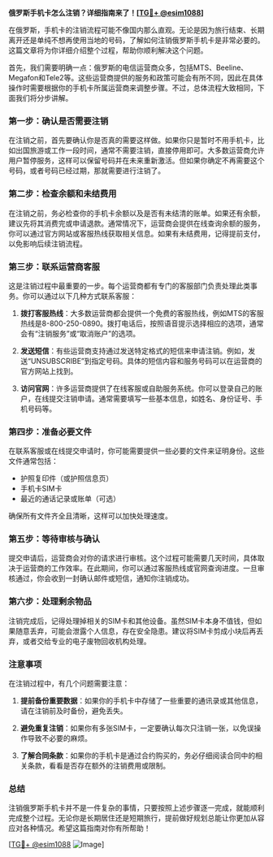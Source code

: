 **俄罗斯手机卡怎么注销？详细指南来了！[[TG💪+ @esim1088](https://t.me/s/esim1088)]**

在俄罗斯，手机卡的注销流程可能不像国内那么直观。无论是因为旅行结束、长期离开还是单纯不想再使用当地的号码，了解如何注销俄罗斯手机卡是非常必要的。这篇文章将为你详细介绍整个过程，帮助你顺利解决这个问题。

首先，我们需要明确一点：俄罗斯的电信运营商众多，包括MTS、Beeline、Megafon和Tele2等。这些运营商提供的服务和政策可能会有所不同，因此在具体操作时需要根据你的手机卡所属运营商来调整步骤。不过，总体流程大致相同，下面我们将分步讲解。

### 第一步：确认是否需要注销

在注销之前，首先要确认你是否真的需要这样做。如果你只是暂时不用手机卡，比如出国旅游或工作一段时间，通常不需要注销，直接停用即可。大多数运营商允许用户暂停服务，这样可以保留号码并在未来重新激活。但如果你确定不再需要这个号码，或者号码已经过期，那就需要进行注销了。

### 第二步：检查余额和未结费用

在注销之前，务必检查你的手机卡余额以及是否有未结清的账单。如果还有余额，建议先将其消费完或申请退款。通常情况下，运营商会提供在线查询余额的服务，你可以通过官方网站或客服热线获取相关信息。如果有未结费用，记得提前支付，以免影响后续注销流程。

### 第三步：联系运营商客服

这是注销过程中最重要的一步。每个运营商都有专门的客服部门负责处理此类事务。你可以通过以下几种方式联系客服：

1. **拨打客服热线**：大多数运营商都会提供一个免费的客服热线，例如MTS的客服热线是8-800-250-0890。拨打电话后，按照语音提示选择相应的选项，通常会有“注销服务”或“取消账户”的选项。

2. **发送短信**：有些运营商支持通过发送特定格式的短信来申请注销。例如，发送“UNSUBSCRIBE”到指定号码。具体的短信内容和服务号码可以在运营商的官方网站上找到。

3. **访问官网**：许多运营商提供了在线客服或自助服务系统。你可以登录自己的账户，在线提交注销申请。通常需要填写一些基本信息，如姓名、身份证号、手机号码等。

### 第四步：准备必要文件

在联系客服或在线提交申请时，你可能需要提供一些必要的文件来证明身份。这些文件通常包括：

- 护照复印件（或护照信息页）
- 手机卡SIM卡
- 最近的通话记录或账单（可选）

确保所有文件齐全且清晰，这样可以加快处理速度。

### 第五步：等待审核与确认

提交申请后，运营商会对你的请求进行审核。这个过程可能需要几天时间，具体取决于运营商的工作效率。在此期间，你可以通过客服热线或官网查询进度。一旦审核通过，你会收到一封确认邮件或短信，通知你注销成功。

### 第六步：处理剩余物品

注销完成后，记得处理掉相关的SIM卡和其他设备。虽然SIM卡本身不值钱，但如果随意丢弃，可能会泄露个人信息，存在安全隐患。建议将SIM卡剪成小块后再丢弃，或者交给专业的电子废物回收机构处理。

### 注意事项

在注销过程中，有几个问题需要注意：

1. **提前备份重要数据**：如果你的手机卡中存储了一些重要的通讯录或其他信息，请在注销前及时备份，避免丢失。

2. **避免重复注销**：如果你有多张SIM卡，一定要确认每次只注销一张，以免误操作导致不必要的麻烦。

3. **了解合同条款**：如果你的手机卡是通过合约购买的，务必仔细阅读合同中的相关条款，看看是否存在额外的注销费用或限制。

### 总结

注销俄罗斯手机卡并不是一件复杂的事情，只要按照上述步骤逐一完成，就能顺利完成整个过程。无论你是长期居住还是短期旅行，提前做好规划总能让你更加从容应对各种情况。希望这篇指南对你有所帮助！

[[TG💪+ @esim1088](https://t.me/s/esim1088) ![Image](https://i.postimg.cc/4NQfJmqS/Snipaste-2025-05-13-00-14-12.png)]